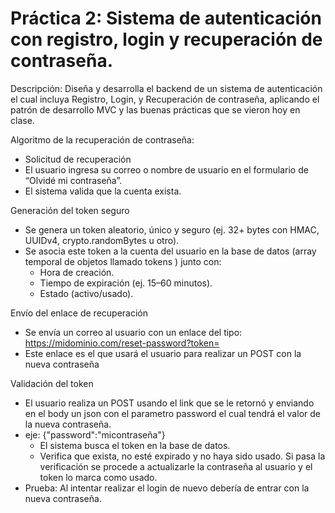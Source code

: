# Práctica 2: Sistema de autenticación con registro, login y recuperación de contraseña.

Descripción: Diseña y desarrolla el backend de un sistema de autenticación el cual incluya Registro, Login, y Recuperación de contraseña, aplicando el patrón de desarrollo MVC y las buenas prácticas que se vieron hoy en clase.

Algoritmo de la recuperación de contraseña:
 - Solicitud de recuperación
 - El usuario ingresa su correo o nombre de usuario en el formulario de “Olvidé mi contraseña”.
 - El sistema valida que la cuenta exista.

Generación del token seguro
 - Se genera un token aleatorio, único y seguro (ej. 32+ bytes con HMAC, UUIDv4, crypto.randomBytes u otro).
 - Se asocia este token a la cuenta del usuario en la base de datos (array temporal de objetos llamado tokens ) junto con:
    - Hora de creación.
    - Tiempo de expiración (ej. 15–60 minutos).
    - Estado (activo/usado).

Envío del enlace de recuperación
 - Se envía un correo al usuario con un enlace del tipo: https://midominio.com/reset-password?token=<token>
 - Este enlace es el que usará el usuario para realizar un POST con la nueva contraseña

Validación del token
 - El usuario realiza un POST usando el link que se le retornó y enviando en el body un json con el parametro password el cual tendrá el valor de la nueva contraseña.
 - eje: {"password":"micontraseña"}
    - El sistema busca el token en la base de datos.
    - Verifica que exista, no esté expirado y no haya sido usado. Si pasa la verificación se procede a actualizarle la contraseña al usuario y el token lo marca como usado. 
 - Prueba: Al intentar realizar el login de nuevo debería de entrar con la nueva contraseña.
